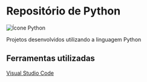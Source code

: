 # Repositório de Python

![Ícone Python](https://cdn4.iconfinder.com/data/icons/logos-and-brands/512/267_Python_logo-256.png)

Projetos desenvolvidos utilizando a linguagem Python

## Ferramentas utilizadas

[Visual Studio Code](https://code.visualstudio.com)
